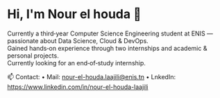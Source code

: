 # Hi, I'm Nour el houda 👋

Currently a third‑year Computer Science Engineering student at ENIS — passionate about Data Science, Cloud & DevOps.  
Gained hands‑on experience through two internships and academic & personal projects.  
Currently looking for an end‑of‑study internship.  

📫 Contact:   • Mail: nour-el-houda.laajili@enis.tn 
               • LnkedIn: https://www.linkedin.com/in/nour-el-houda-laajili



<!--
**nourlaajili/nourlaajili** is a ✨ _special_ ✨ repository because its `README.md` (this file) appears on your GitHub profile.

Here are some ideas to get you started:

- 🔭 I’m currently working on ...
- 🌱 I’m currently learning ...
- 👯 I’m looking to collaborate on ...
- 🤔 I’m looking for help with ...
- 💬 Ask me about ...
- 📫 How to reach me: ...
- 😄 Pronouns: ...
- ⚡ Fun fact: ...
-->
